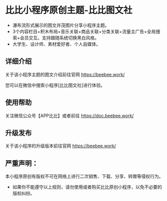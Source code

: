 # 比比小程序原创主题-比比图文社

- 瀑布流形式展示的图文并茂图片分享小程序主题。
- 3个内容栏目+积木布局+音乐关联+商品关联+分类关联+流量主广告+全局搜索+会员交互。支持跟随系统切换黑白风格。
- 大学生、设计师、素材爱好者、个人自媒体。

## 详细介绍

关于该小程序主题的图文介绍前往官网 https://beebee.work/

您可以在微信中搜索小程序[比比图文社]进行体验。


## 使用帮助

关注微信公众号【APP比比】或者前往 https://doc.beebee.work/


## 升级发布

关于该小程序的升级版本前往官网 https://beebee.work/

## 严重声明：
本小程序原创有版权不可在网络上进行二次销售、下载、分享、转赠等侵权行为。
* 如果你不能遵守以上规则，请勿使用或者购买比比原创小程序，以免不必要的版权纠纷。